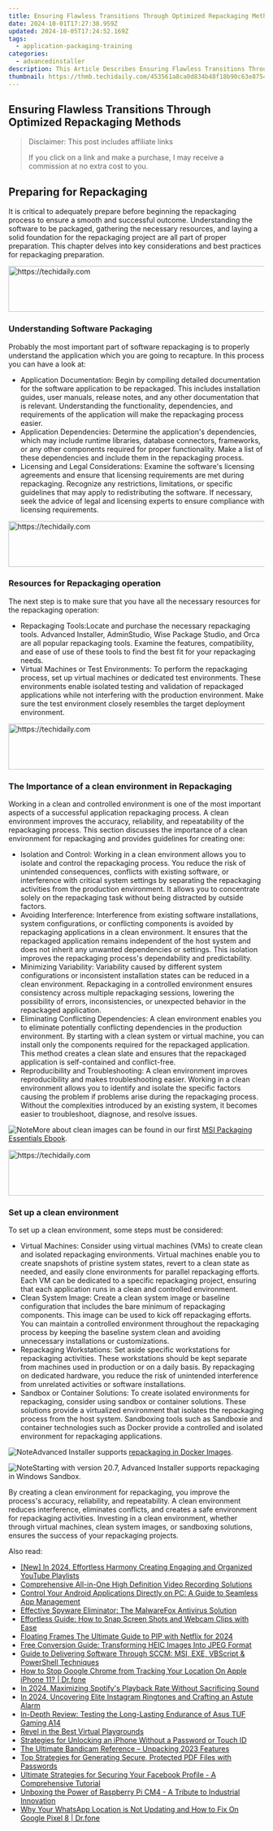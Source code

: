 ```yaml
---
title: Ensuring Flawless Transitions Through Optimized Repackaging Methods
date: 2024-10-01T17:27:38.959Z
updated: 2024-10-05T17:24:52.169Z
tags:
  - application-packaging-training
categories:
  - advancedinstaller
description: This Article Describes Ensuring Flawless Transitions Through Optimized Repackaging Methods
thumbnail: https://thmb.techidaily.com/453561a8ca0d834b48f18b90c63e8754b707ad468e25eb7e04a5333cdbe19d66.jpg
---
```


## Ensuring Flawless Transitions Through Optimized Repackaging Methods

>  Disclaimer: This post includes affiliate links
>
>  If you click on a link and make a purchase, I may receive a commission at no extra cost to you.
>

## Preparing for Repackaging

It is critical to adequately prepare before beginning the repackaging process to ensure a smooth and successful outcome. Understanding the software to be packaged, gathering the necessary resources, and laying a solid foundation for the repackaging project are all part of proper preparation. This chapter delves into key considerations and best practices for repackaging preparation.

<!-- affiliate ads begin -->
<a href="https://laganoo.pxf.io/c/5597632/1528703/16446" target="_top" id="1528703">
  <img src="//a.impactradius-go.com/display-ad/16446-1528703" border="0" alt="https://techidaily.com" width="728" height="90"/>
</a>
<img height="0" width="0" src="https://laganoo.pxf.io/i/5597632/1528703/16446" style="position:absolute;visibility:hidden;" border="0" />
<!-- affiliate ads end -->

### Understanding Software Packaging

Probably the most important part of software repackaging is to properly understand the application which you are going to recapture. In this process you can have a look at:

* Application Documentation: Begin by compiling detailed documentation for the software application to be repackaged. This includes installation guides, user manuals, release notes, and any other documentation that is relevant. Understanding the functionality, dependencies, and requirements of the application will make the repackaging process easier.
* Application Dependencies: Determine the application's dependencies, which may include runtime libraries, database connectors, frameworks, or any other components required for proper functionality. Make a list of these dependencies and include them in the repackaging process.
* Licensing and Legal Considerations: Examine the software's licensing agreements and ensure that licensing requirements are met during repackaging. Recognize any restrictions, limitations, or specific guidelines that may apply to redistributing the software. If necessary, seek the advice of legal and licensing experts to ensure compliance with licensing requirements.

<!-- affiliate ads begin -->
<a href="https://ephamedtechinc.pxf.io/c/5597632/2136614/26400" target="_top" id="2136614">
  <img src="//a.impactradius-go.com/display-ad/26400-2136614" border="0" alt="https://techidaily.com" width="728" height="90"/>
</a>
<img height="0" width="0" src="https://ephamedtechinc.pxf.io/i/5597632/2136614/26400" style="position:absolute;visibility:hidden;" border="0" />
<!-- affiliate ads end -->

### Resources for Repackaging operation

The next step is to make sure that you have all the necessary resources for the repackaging operation:

* Repackaging Tools:Locate and purchase the necessary repackaging tools. Advanced Installer, AdminStudio, Wise Package Studio, and Orca are all popular repackaging tools. Examine the features, compatibility, and ease of use of these tools to find the best fit for your repackaging needs.
* Virtual Machines or Test Environments: To perform the repackaging process, set up virtual machines or dedicated test environments. These environments enable isolated testing and validation of repackaged applications while not interfering with the production environment. Make sure the test environment closely resembles the target deployment environment.

<!-- affiliate ads begin -->
<a href="https://appsumo.8odi.net/c/5597632/2068426/7443" target="_top" id="2068426">
  <img src="//a.impactradius-go.com/display-ad/7443-2068426" border="0" alt="https://techidaily.com" width="728" height="90"/>
</a>
<img height="0" width="0" src="https://appsumo.8odi.net/i/5597632/2068426/7443" style="position:absolute;visibility:hidden;" border="0" />
<!-- affiliate ads end -->

### The Importance of a clean environment in Repackaging

Working in a clean and controlled environment is one of the most important aspects of a successful application repackaging process. A clean environment improves the accuracy, reliability, and repeatability of the repackaging process. This section discusses the importance of a clean environment for repackaging and provides guidelines for creating one:

* Isolation and Control: Working in a clean environment allows you to isolate and control the repackaging process. You reduce the risk of unintended consequences, conflicts with existing software, or interference with critical system settings by separating the repackaging activities from the production environment. It allows you to concentrate solely on the repackaging task without being distracted by outside factors.
* Avoiding Interference: Interference from existing software installations, system configurations, or conflicting components is avoided by repackaging applications in a clean environment. It ensures that the repackaged application remains independent of the host system and does not inherit any unwanted dependencies or settings. This isolation improves the repackaging process's dependability and predictability.
* Minimizing Variability: Variability caused by different system configurations or inconsistent installation states can be reduced in a clean environment. Repackaging in a controlled environment ensures consistency across multiple repackaging sessions, lowering the possibility of errors, inconsistencies, or unexpected behavior in the repackaged application.
* Eliminating Conflicting Dependencies: A clean environment enables you to eliminate potentially conflicting dependencies in the production environment. By starting with a clean system or virtual machine, you can install only the components required for the repackaged application. This method creates a clean slate and ensures that the repackaged application is self-contained and conflict-free.
* Reproducibility and Troubleshooting: A clean environment improves reproducibility and makes troubleshooting easier. Working in a clean environment allows you to identify and isolate the specific factors causing the problem if problems arise during the repackaging process. Without the complexities introduced by an existing system, it becomes easier to troubleshoot, diagnose, and resolve issues.

![Note](https://cdn.advancedinstaller.com/svg/common/IconMessageNote.svg)More about clean images can be found in our first [MSI Packaging Essentials Ebook](https://tools.techidaily.com/advancedinstaller/products/).

<!-- affiliate ads begin -->
<a href="https://appsumo.8odi.net/c/5597632/2082530/7443" target="_top" id="2082530">
  <img src="//a.impactradius-go.com/display-ad/7443-2082530" border="0" alt="https://techidaily.com" width="728" height="90"/>
</a>
<img height="0" width="0" src="https://appsumo.8odi.net/i/5597632/2082530/7443" style="position:absolute;visibility:hidden;" border="0" />
<!-- affiliate ads end -->

### Set up a clean environment

To set up a clean environment, some steps must be considered:

* Virtual Machines: Consider using virtual machines (VMs) to create clean and isolated repackaging environments. Virtual machines enable you to create snapshots of pristine system states, revert to a clean state as needed, and easily clone environments for parallel repackaging efforts. Each VM can be dedicated to a specific repackaging project, ensuring that each application runs in a clean and controlled environment.
* Clean System Image: Create a clean system image or baseline configuration that includes the bare minimum of repackaging components. This image can be used to kick off repackaging efforts. You can maintain a controlled environment throughout the repackaging process by keeping the baseline system clean and avoiding unnecessary installations or customizations.
* Repackaging Workstations: Set aside specific workstations for repackaging activities. These workstations should be kept separate from machines used in production or on a daily basis. By repackaging on dedicated hardware, you reduce the risk of unintended interference from unrelated activities or software installations.
* Sandbox or Container Solutions: To create isolated environments for repackaging, consider using sandbox or container solutions. These solutions provide a virtualized environment that isolates the repackaging process from the host system. Sandboxing tools such as Sandboxie and container technologies such as Docker provide a controlled and isolated environment for repackaging applications.

![Note](https://cdn.advancedinstaller.com/svg/common/IconMessageNote.svg)Advanced Installer supports [repackaging in Docker Images](https://tools.techidaily.com/advancedinstaller/products/).

![Note](https://cdn.advancedinstaller.com/svg/common/IconMessageNote.svg)Starting with version 20.7, Advanced Installer supports repackaging in Windows Sandbox.

By creating a clean environment for repackaging, you improve the process's accuracy, reliability, and repeatability. A clean environment reduces interference, eliminates conflicts, and creates a safe environment for repackaging activities. Investing in a clean environment, whether through virtual machines, clean system images, or sandboxing solutions, ensures the success of your repackaging projects.

<ins class="adsbygoogle"
     style="display:block"
     data-ad-format="autorelaxed"
     data-ad-client="ca-pub-7571918770474297"
     data-ad-slot="1223367746"></ins>

<ins class="adsbygoogle"
     style="display:block"
     data-ad-client="ca-pub-7571918770474297"
     data-ad-slot="8358498916"
     data-ad-format="auto"
     data-full-width-responsive="true"></ins>

<span class="atpl-alsoreadstyle">Also read:</span>
<div><ul>
<li><a href="https://facebook-video-share.techidaily.com/new-in-2024-effortless-harmony-creating-engaging-and-organized-youtube-playlists/"><u>[New] In 2024, Effortless Harmony Creating Engaging and Organized YouTube Playlists</u></a></li>
<li><a href="https://win-exclusive.techidaily.com/comprehensive-all-in-one-high-definition-video-recording-solutions/"><u>Comprehensive All-in-One High Definition Video Recording Solutions</u></a></li>
<li><a href="https://win-exclusive.techidaily.com/control-your-android-applications-directly-on-pc-a-guide-to-seamless-app-management/"><u>Control Your Android Applications Directly on PC: A Guide to Seamless App Management</u></a></li>
<li><a href="https://win-exclusive.techidaily.com/effective-spyware-eliminator-the-malwarefox-antivirus-solution/"><u>Effective Spyware Eliminator: The MalwareFox Antivirus Solution</u></a></li>
<li><a href="https://win-exclusive.techidaily.com/effortless-guide-how-to-snap-screen-shots-and-webcam-clips-with-ease/"><u>Effortless Guide: How to Snap Screen Shots and Webcam Clips with Ease</u></a></li>
<li><a href="https://some-techniques.techidaily.com/floating-frames-the-ultimate-guide-to-pip-with-netflix-for-2024/"><u>Floating Frames The Ultimate Guide to PIP with Netflix for 2024</u></a></li>
<li><a href="https://win-exclusive.techidaily.com/free-conversion-guide-transforming-heic-images-into-jpeg-format/"><u>Free Conversion Guide: Transforming HEIC Images Into JPEG Format</u></a></li>
<li><a href="https://win-exclusive.techidaily.com/guide-to-delivering-software-through-sccm-msi-exe-vbscript-and-powershell-techniques/"><u>Guide to Delivering Software Through SCCM: MSI, EXE, VBScript & PowerShell Techniques</u></a></li>
<li><a href="https://fake-location.techidaily.com/how-to-stop-google-chrome-from-tracking-your-location-on-apple-iphone-11-drfone-by-drfone-virtual-ios/"><u>How to Stop Google Chrome from Tracking Your Location On Apple iPhone 11? | Dr.fone</u></a></li>
<li><a href="https://extra-support.techidaily.com/in-2024-maximizing-spotifys-playback-rate-without-sacrificing-sound/"><u>In 2024, Maximizing Spotify's Playback Rate Without Sacrificing Sound</u></a></li>
<li><a href="https://some-approaches.techidaily.com/in-2024-uncovering-elite-instagram-ringtones-and-crafting-an-astute-alarm/"><u>In 2024, Uncovering Elite Instagram Ringtones and Crafting an Astute Alarm</u></a></li>
<li><a href="https://hardware-reviews.techidaily.com/in-depth-review-testing-the-long-lasting-endurance-of-asus-tuf-gaming-a14/"><u>In-Depth Review: Testing the Long-Lasting Endurance of Asus TUF Gaming A14</u></a></li>
<li><a href="https://screen-activity-recording.techidaily.com/revel-in-the-best-virtual-playgrounds/"><u>Revel in the Best Virtual Playgrounds</u></a></li>
<li><a href="https://win-exclusive.techidaily.com/strategies-for-unlocking-an-iphone-without-a-password-or-touch-id/"><u>Strategies for Unlocking an iPhone Without a Password or Touch ID</u></a></li>
<li><a href="https://desktop-recording.techidaily.com/the-ultimate-bandicam-reference-unpacking-2023-features/"><u>The Ultimate Bandicam Reference – Unpacking 2023 Features</u></a></li>
<li><a href="https://win-exclusive.techidaily.com/top-strategies-for-generating-secure-protected-pdf-files-with-passwords/"><u>Top Strategies for Generating Secure, Protected PDF Files with Passwords</u></a></li>
<li><a href="https://win-exclusive.techidaily.com/ultimate-strategies-for-securing-your-facebook-profile-a-comprehensive-tutorial/"><u>Ultimate Strategies for Securing Your Facebook Profile - A Comprehensive Tutorial</u></a></li>
<li><a href="https://hardware-reviews.techidaily.com/unboxing-the-power-of-raspberry-pi-cm4-a-tribute-to-industrial-innovation/"><u>Unboxing the Power of Raspberry Pi CM4 - A Tribute to Industrial Innovation</u></a></li>
<li><a href="https://fix-guide.techidaily.com/why-your-whatsapp-location-is-not-updating-and-how-to-fix-on-google-pixel-8-drfone-by-drfone-virtual-android/"><u>Why Your WhatsApp Location is Not Updating and How to Fix On Google Pixel 8 | Dr.fone</u></a></li>
</ul></div>

